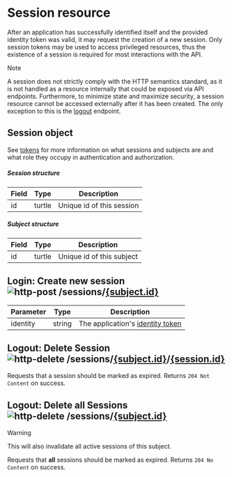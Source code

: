 [http-get]: https://img.shields.io/badge/GET-505CDC
[http-post]: https://img.shields.io/badge/POST-23A559
[http-delete]: https://img.shields.io/badge/DELETE-A12828

# Session resource

After an application has successfully identified itself and the provided identity token was valid, it may request the
creation of a new session. Only session tokens may be used to access privileged resources, thus the existence of a
session is required for most interactions with the API.

> [!NOTE]
> A session does not strictly comply with the HTTP semantics standard, as it is not handled as a resource internally
> that could be exposed via API endpoints. Furthermore, to minimize state and maximize security, a session resource
> cannot be accessed externally after it has been created. The only exception to this is the
> [logout](#logout-delete-sessionbr-sessionssubjectidsessionid) endpoint.

## Session object

See [tokens](../Authentication.md) for more information on what sessions and subjects are and what role they occupy in
authentication and authorization.

##### Session structure

| Field | Type   | Description               |
|-------|--------|---------------------------|
| id    | turtle | Unique id of this session |

##### Subject structure

| Field | Type   | Description               |
|-------|--------|---------------------------|
| id    | turtle | Unique id of this subject |

## Login: Create new session</br>![http-post] /sessions/[{subject.id}]()

| Parameter | Type   | Description                                                     |
|-----------|--------|-----------------------------------------------------------------|
| identity  | string | The application's [identity token](../Tokens.md#identity-token) |

## Logout: Delete Session</br>![http-delete] /sessions/[{subject.id}]()/[{session.id}](#session-structure)
Requests that a session should be marked as expired.
Returns `204 Not Content` on success.

## Logout: Delete all Sessions</br>![http-delete] /sessions/[{subject.id}]()
> [!WARNING]
> This will also invalidate all active sessions of this subject.

Requests that **all** sessions should be marked as expired.
Returns `204 No Content` on success.
